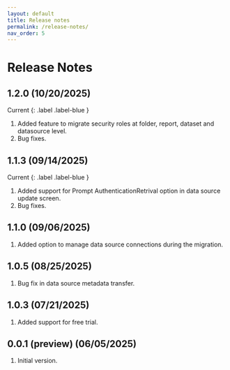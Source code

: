 ```yaml
---
layout: default
title: Release notes
permalink: /release-notes/
nav_order: 5
---
```


# Release Notes
## 1.2.0 (10/20/2025)
Current
{: .label .label-blue }
1. Added feature to migrate security roles at folder, report, dataset and datasource level.
2. Bug fixes.

## 1.1.3 (09/14/2025)
Current
{: .label .label-blue }
1. Added support for Prompt AuthenticationRetrival option in data source update screen.
2. Bug fixes.

## 1.1.0 (09/06/2025)
1. Added option to manage data source connections during the migration. 

## 1.0.5 (08/25/2025)
1. Bug fix in data source metadata transfer.

## 1.0.3 (07/21/2025)
1. Added support for free trial.

## 0.0.1 (preview) (06/05/2025)
1. Initial version.
